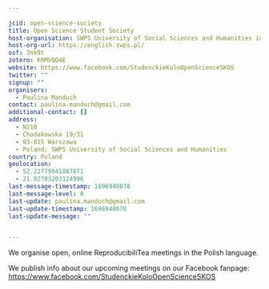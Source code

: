 ```yaml
---
    
jcid: open-science-society
title: Open Science Student Society
host-organisation: SWPS University of Social Sciences and Humanities in Warsaw
host-org-url: https://english.swps.pl/
osf: 3nk9t
zotero: KRMVQQ4E
website: https://www.facebook.com/StudenckieKoloOpenScienceSKOS
twitter: ""
signup: ""
organisers:
  - Paulina Manduch
contact: paulina.manduch@gmail.com
additional-contact: []
address:
  - N210
  - Chodakowska 19/31
  - 03-815 Warszawa
  - Poland; SWPS University of Social Sciences and Humanities
country: Poland
geolocation:
  - 52.22779941887071
  - 21.02783203124996
last-message-timestamp: 1696948078
last-message-level: 0
last-update: paulina.manduch@gmail.com
last-update-timestamp: 1696948078
last-update-message: ""


---
```


We organise open, online ReproducibiliTea meetings in the Polish language.

We publish info about our upcoming meetings on our Facebook fanpage:
https://www.facebook.com/StudenckieKoloOpenScienceSKOS
